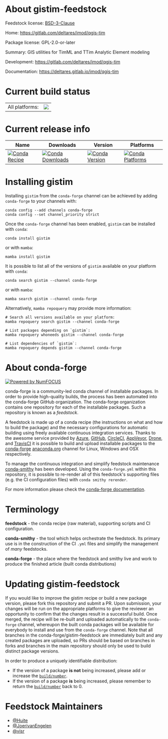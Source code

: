 About gistim-feedstock
======================

Feedstock license: [BSD-3-Clause](https://github.com/conda-forge/gistim-feedstock/blob/main/LICENSE.txt)

Home: https://gitlab.com/deltares/imod/qgis-tim

Package license: GPL-2.0-or-later

Summary: GIS utilities for TimML and TTim Analytic Element modeling

Development: https://gitlab.com/deltares/imod/qgis-tim

Documentation: https://deltares.gitlab.io/imod/qgis-tim

Current build status
====================


<table><tr><td>All platforms:</td>
    <td>
      <a href="https://dev.azure.com/conda-forge/feedstock-builds/_build/latest?definitionId=11623&branchName=main">
        <img src="https://dev.azure.com/conda-forge/feedstock-builds/_apis/build/status/gistim-feedstock?branchName=main">
      </a>
    </td>
  </tr>
</table>

Current release info
====================

| Name | Downloads | Version | Platforms |
| --- | --- | --- | --- |
| [![Conda Recipe](https://img.shields.io/badge/recipe-gistim-green.svg)](https://anaconda.org/conda-forge/gistim) | [![Conda Downloads](https://img.shields.io/conda/dn/conda-forge/gistim.svg)](https://anaconda.org/conda-forge/gistim) | [![Conda Version](https://img.shields.io/conda/vn/conda-forge/gistim.svg)](https://anaconda.org/conda-forge/gistim) | [![Conda Platforms](https://img.shields.io/conda/pn/conda-forge/gistim.svg)](https://anaconda.org/conda-forge/gistim) |

Installing gistim
=================

Installing `gistim` from the `conda-forge` channel can be achieved by adding `conda-forge` to your channels with:

```
conda config --add channels conda-forge
conda config --set channel_priority strict
```

Once the `conda-forge` channel has been enabled, `gistim` can be installed with `conda`:

```
conda install gistim
```

or with `mamba`:

```
mamba install gistim
```

It is possible to list all of the versions of `gistim` available on your platform with `conda`:

```
conda search gistim --channel conda-forge
```

or with `mamba`:

```
mamba search gistim --channel conda-forge
```

Alternatively, `mamba repoquery` may provide more information:

```
# Search all versions available on your platform:
mamba repoquery search gistim --channel conda-forge

# List packages depending on `gistim`:
mamba repoquery whoneeds gistim --channel conda-forge

# List dependencies of `gistim`:
mamba repoquery depends gistim --channel conda-forge
```


About conda-forge
=================

[![Powered by
NumFOCUS](https://img.shields.io/badge/powered%20by-NumFOCUS-orange.svg?style=flat&colorA=E1523D&colorB=007D8A)](https://numfocus.org)

conda-forge is a community-led conda channel of installable packages.
In order to provide high-quality builds, the process has been automated into the
conda-forge GitHub organization. The conda-forge organization contains one repository
for each of the installable packages. Such a repository is known as a *feedstock*.

A feedstock is made up of a conda recipe (the instructions on what and how to build
the package) and the necessary configurations for automatic building using freely
available continuous integration services. Thanks to the awesome service provided by
[Azure](https://azure.microsoft.com/en-us/services/devops/), [GitHub](https://github.com/),
[CircleCI](https://circleci.com/), [AppVeyor](https://www.appveyor.com/),
[Drone](https://cloud.drone.io/welcome), and [TravisCI](https://travis-ci.com/)
it is possible to build and upload installable packages to the
[conda-forge](https://anaconda.org/conda-forge) [anaconda.org](https://anaconda.org/)
channel for Linux, Windows and OSX respectively.

To manage the continuous integration and simplify feedstock maintenance
[conda-smithy](https://github.com/conda-forge/conda-smithy) has been developed.
Using the ``conda-forge.yml`` within this repository, it is possible to re-render all of
this feedstock's supporting files (e.g. the CI configuration files) with ``conda smithy rerender``.

For more information please check the [conda-forge documentation](https://conda-forge.org/docs/).

Terminology
===========

**feedstock** - the conda recipe (raw material), supporting scripts and CI configuration.

**conda-smithy** - the tool which helps orchestrate the feedstock.
                   Its primary use is in the construction of the CI ``.yml`` files
                   and simplify the management of *many* feedstocks.

**conda-forge** - the place where the feedstock and smithy live and work to
                  produce the finished article (built conda distributions)


Updating gistim-feedstock
=========================

If you would like to improve the gistim recipe or build a new
package version, please fork this repository and submit a PR. Upon submission,
your changes will be run on the appropriate platforms to give the reviewer an
opportunity to confirm that the changes result in a successful build. Once
merged, the recipe will be re-built and uploaded automatically to the
`conda-forge` channel, whereupon the built conda packages will be available for
everybody to install and use from the `conda-forge` channel.
Note that all branches in the conda-forge/gistim-feedstock are
immediately built and any created packages are uploaded, so PRs should be based
on branches in forks and branches in the main repository should only be used to
build distinct package versions.

In order to produce a uniquely identifiable distribution:
 * If the version of a package **is not** being increased, please add or increase
   the [``build/number``](https://docs.conda.io/projects/conda-build/en/latest/resources/define-metadata.html#build-number-and-string).
 * If the version of a package **is** being increased, please remember to return
   the [``build/number``](https://docs.conda.io/projects/conda-build/en/latest/resources/define-metadata.html#build-number-and-string)
   back to 0.

Feedstock Maintainers
=====================

* [@Huite](https://github.com/Huite/)
* [@JoerivanEngelen](https://github.com/JoerivanEngelen/)
* [@visr](https://github.com/visr/)

